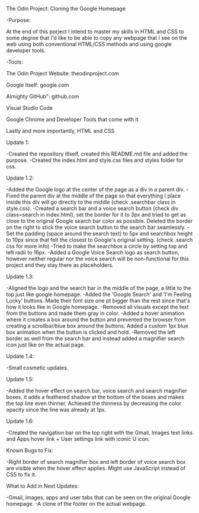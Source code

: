 The Odin Project: Cloning the Google Homepage

-Purpose:

At the end of this porject I intend to master my skills in HTML and CSS to some degree that I'd like to be able to copy any webpage that I see on the web using both conventional HTML/CSS methods and using google developer tools.

-Tools:

The Odin Project Website: theodinproject.com

Google itself: google.com

Almighty GitHub": github.com

Visual Studio Code

Google Chrome and Developer Tools that come with it

Lastly and more importantly, HTML and CSS

Update 1:

-Created the repository itlself, created this README.md file and added the purpose.
-Created the index.html and style.css files and styles folder for css.

Update 1.2:

-Added the Google logo at the center of the page as a div in a parent div. 
-Fixed the parent div at the middle of the page so that everything I place inside this div will go directly to the middle (check .searchbar class in style.css).
-Created a search bar and a voice search button (check div class=search in index.html), set the border for it to 3px and tried to get as close to the original Google search bar color as possible. Deleted the border on the right to stick the voice search button to the search bar seamlessly.
-Set the padding (space around the search text) to 5px and searchbox height to 10px since that felt the closest to Google's original setting. (check .search css for more info)
-Tried to make the searchbox a circle by setting top and left radii to 16px.
-Added a Google Voice Search logo as search button, however neither regular nor the voice search will be non-functional for this project and they stay there as placeholders.

Update 1.3:

-Aligned the logo and the search bar in the middle of the page, a little to the top just like google homepage.
-Added the 'Google Search' and 'I'm Feeling Lucky' buttons. Made their font size one pt bigger than the rest since that's how it looks like in Google homepage.
-Removed all visuals except the text from the buttons and made them gray in color.
-Added a hover animation where it creates a box around the button and prevented the browser from creating a scrollbar/blue box around the buttons. Added a custom 1px blue box animation when the button is clicked and hold.
-Removed the left border as well from the search bar and instead added a magnifier search icon just like on the actual page.

Update 1.4:

-Small cosmetic updates.

Update 1.5:

-Added the hover effect on search bar, voice search and search magnifier boxes. it adds a feathered shadow at the bottom of the boxes and makes the top line even thinner. Achieved the thinness by decreasing the color opacity since the line was already at 1px.

Update 1.6:

-Created the navigation bar on the top right with the Gmail, Images text links and Apps hover link + User settings link with iconic U icon.


Known Bugs to Fix:

-Right border of search magnifier box and left border of voice search box are visible when the hover effect applies. Might use JavaScript instead of CSS to fix it.

What to Add in Next Updates:

-Gmail, images, apps and user tabs that can be seen on the original Google homepage.
-A clone of the footer on the actual webpage.